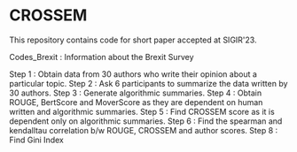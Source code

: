 # CROSSEM
This repository contains code for short paper accepted at SIGIR'23.

Codes_Brexit : Information about the Brexit Survey

Step 1 : Obtain data from 30 authors who write their opinion about a particular topic.
Step 2 : Ask 6 participants to summarize the data written by 30 authors.
Step 3 : Generate algorithmic summaries.
Step 4 : Obtain ROUGE, BertScore and MoverScore as they are dependent on human written and algorithmic summaries.
Step 5 : Find CROSSEM score as it is dependent only on algorithmic summaries.
Step 6 : Find the spearman and kendalltau correlation b/w ROUGE, CROSSEM and author scores.
Step 8 : Find Gini Index
